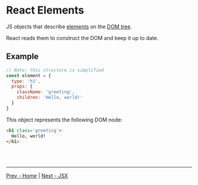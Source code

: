 # React Elements

JS objects that describe
[elements](https://developer.mozilla.org/en-US/docs/Glossary/Element)
on the
[DOM tree](https://developer.mozilla.org/en-US/docs/Glossary/DOM).

React reads them to construct the DOM and keep it up to date.

## Example

```js
// Note: this structure is simplified
const element = {
  type: 'h1',
  props: {
    className: 'greeting',
    children: 'Hello, world!'
  }
}
```

This object represents the following DOM node:

```html
<h1 class='greeting'>
  Hello, world!
</h1>
```

<br /><br />

---

[Prev - Home](../../README.md)
|
[Next - JSX](./jsx.md)
